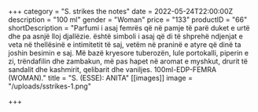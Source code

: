 +++
category = "S. strikes the notes"
date = 2022-05-24T22:00:00Z
description = "100 ml"
gender = "Woman"
price = "133"
productID = "66"
shortDescription = "Parfumi i asaj femrës që në pamje të parë duket e urtë dhe pa asnjë lloj djallëzie. është simboli i asaj që di të shprehë ndjenjat e veta në thellësinë e intimitetit të saj, vetëm në praninë e atyre që dinë ta joshin besimin e saj. Më bazë kryesore tuberozën, lule portokalli, piperin e zi, trëndafilin dhe zambakun, më pas hapet në aromat e myshkut, drurit të sandalit dhe kashmirit, qelibarit dhe vaniljes. 100ml-EDP-FEMRA (WOMAN)."
title = "S. (ESSE): ANITA"
[[images]]
image = "/uploads/sstrikes-1.png"

+++

